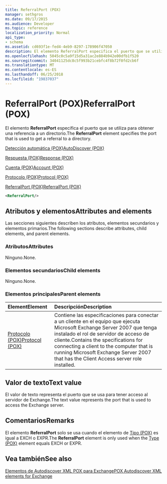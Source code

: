 ```yaml
---
title: ReferralPort (POX)
manager: sethgros
ms.date: 09/17/2015
ms.audience: Developer
ms.topic: reference
localization_priority: Normal
api_type:
- schema
ms.assetid: cd693f1e-fed4-4eb9-8297-178906f47050
description: El elemento ReferralPort especifica el puerto que se utiliza para obtener una referencia a un directorio.
ms.openlocfilehash: 5045c0c5a9f15d5a31ac2e884b942e00dfb1f520
ms.sourcegitcommit: 34041125dc8c5f993b21cebfc4f8b72f0fd2cb6f
ms.translationtype: MT
ms.contentlocale: es-ES
ms.lasthandoff: 06/25/2018
ms.locfileid: "19837037"
---
```

# <a name="referralport-pox"></a><span data-ttu-id="379c1-103">ReferralPort (POX)</span><span class="sxs-lookup"><span data-stu-id="379c1-103">ReferralPort (POX)</span></span>

<span data-ttu-id="379c1-104">El elemento **ReferralPort** especifica el puerto que se utiliza para obtener una referencia a un directorio.</span><span class="sxs-lookup"><span data-stu-id="379c1-104">The **ReferralPort** element specifies the port that is used to get a referral to a directory.</span></span> 
  
[<span data-ttu-id="379c1-105">Detección automática (POX)</span><span class="sxs-lookup"><span data-stu-id="379c1-105">AutoDiscover (POX)</span></span>](autodiscover-pox.md)
  
[<span data-ttu-id="379c1-106">Respuesta (POX)</span><span class="sxs-lookup"><span data-stu-id="379c1-106">Response (POX)</span></span>](response-pox.md)
  
[<span data-ttu-id="379c1-107">Cuenta (POX)</span><span class="sxs-lookup"><span data-stu-id="379c1-107">Account (POX)</span></span>](account-pox.md)
  
[<span data-ttu-id="379c1-108">Protocolo (POX)</span><span class="sxs-lookup"><span data-stu-id="379c1-108">Protocol (POX)</span></span>](protocol-pox.md)
  
[<span data-ttu-id="379c1-109">ReferralPort (POX)</span><span class="sxs-lookup"><span data-stu-id="379c1-109">ReferralPort (POX)</span></span>](referralport-pox.md)
  
```xml
<ReferralPort/>
```

## <a name="attributes-and-elements"></a><span data-ttu-id="379c1-110">Atributos y elementos</span><span class="sxs-lookup"><span data-stu-id="379c1-110">Attributes and elements</span></span>

<span data-ttu-id="379c1-111">Las secciones siguientes describen los atributos, elementos secundarios y elementos primarios.</span><span class="sxs-lookup"><span data-stu-id="379c1-111">The following sections describe attributes, child elements, and parent elements.</span></span>
  
### <a name="attributes"></a><span data-ttu-id="379c1-112">Atributos</span><span class="sxs-lookup"><span data-stu-id="379c1-112">Attributes</span></span>

<span data-ttu-id="379c1-113">Ninguno.</span><span class="sxs-lookup"><span data-stu-id="379c1-113">None.</span></span>
  
### <a name="child-elements"></a><span data-ttu-id="379c1-114">Elementos secundarios</span><span class="sxs-lookup"><span data-stu-id="379c1-114">Child elements</span></span>

<span data-ttu-id="379c1-115">Ninguno.</span><span class="sxs-lookup"><span data-stu-id="379c1-115">None.</span></span>
  
### <a name="parent-elements"></a><span data-ttu-id="379c1-116">Elementos principales</span><span class="sxs-lookup"><span data-stu-id="379c1-116">Parent elements</span></span>

|<span data-ttu-id="379c1-117">**Element**</span><span class="sxs-lookup"><span data-stu-id="379c1-117">**Element**</span></span>|<span data-ttu-id="379c1-118">**Descripción**</span><span class="sxs-lookup"><span data-stu-id="379c1-118">**Description**</span></span>|
|:-----|:-----|
|[<span data-ttu-id="379c1-119">Protocolo (POX)</span><span class="sxs-lookup"><span data-stu-id="379c1-119">Protocol (POX)</span></span>](protocol-pox.md) <br/> |<span data-ttu-id="379c1-120">Contiene las especificaciones para conectar a un cliente en el equipo que ejecuta Microsoft Exchange Server 2007 que tenga instalado el rol de servidor de acceso de cliente.</span><span class="sxs-lookup"><span data-stu-id="379c1-120">Contains the specifications for connecting a client to the computer that is running Microsoft Exchange Server 2007 that has the Client Access server role installed.</span></span>  <br/> |
   
## <a name="text-value"></a><span data-ttu-id="379c1-121">Valor de texto</span><span class="sxs-lookup"><span data-stu-id="379c1-121">Text value</span></span>

<span data-ttu-id="379c1-122">El valor de texto representa el puerto que se usa para tener acceso al servidor de Exchange.</span><span class="sxs-lookup"><span data-stu-id="379c1-122">The text value represents the port that is used to access the Exchange server.</span></span>
  
## <a name="remarks"></a><span data-ttu-id="379c1-123">Comentarios</span><span class="sxs-lookup"><span data-stu-id="379c1-123">Remarks</span></span>

<span data-ttu-id="379c1-124">El elemento **ReferralPort** solo se usa cuando el elemento de [Tipo (POX)](type-pox.md) es igual a EXCH o EXPR.</span><span class="sxs-lookup"><span data-stu-id="379c1-124">The **ReferralPort** element is only used when the [Type (POX)](type-pox.md) element equals EXCH or EXPR.</span></span> 
  
## <a name="see-also"></a><span data-ttu-id="379c1-125">Vea también</span><span class="sxs-lookup"><span data-stu-id="379c1-125">See also</span></span>



[<span data-ttu-id="379c1-126">Elementos de Autodiscover XML POX para Exchange</span><span class="sxs-lookup"><span data-stu-id="379c1-126">POX Autodiscover XML elements for Exchange</span></span>](pox-autodiscover-xml-elements-for-exchange.md)


